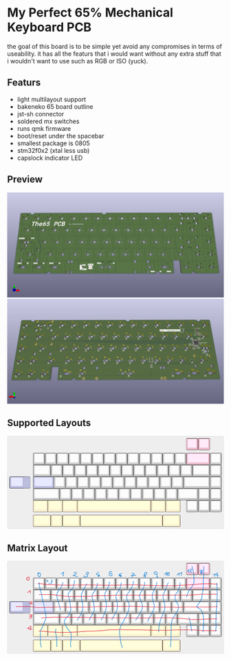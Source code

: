 # My Perfect 65% Mechanical Keyboard PCB


the goal of this board is to be simple yet avoid any compromises in terms of useability.
it has all the featurs that i would want without any extra stuff that i wouldn't want to use such as RGB or ISO (yuck).


## Featurs

- light multilayout support 
- bakeneko 65 board outline
- jst-sh connector
- soldered mx switches
- runs qmk firmware
- boot/reset under the spacebar
- smallest package is 0805
- stm32f0x2 (xtal less usb)
- capslock indicator LED

## Preview
![Render](https://github.com/ZoharGalili/65_ThePCB/blob/main/assets/PCB_Front.png)
![Render](https://github.com/ZoharGalili/65_ThePCB/blob/main/assets/PCB_Back.png)

## Supported Layouts
![Render](https://github.com/ZoharGalili/65_ThePCB/blob/main/assets/keyboard-layout.png)

## Matrix Layout
![Render](https://github.com/ZoharGalili/65_ThePCB/blob/main/assets/matrix-layout.png)
